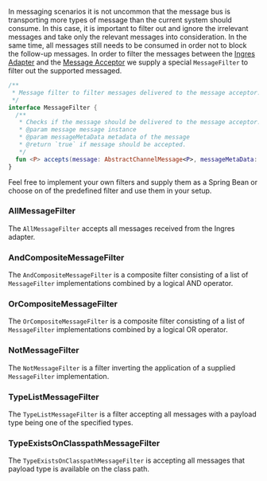 In messaging scenarios it is not uncommon that the message bus is transporting more types of message than the current system should consume.
In this case, it is important to filter out and ignore the irrelevant messages and take only the relevant messages into consideration. In the same time,
all messages still needs to be consumed in order not to block the follow-up messages. In order to filter the messages between the [Ingres Adapter](ingres.md)
and the [Message Acceptor](message-acceptor.md) we supply a special `MessageFilter` to filter out the supported messaged.

```kotlin
/**
 * Message filter to filter messages delivered to the message acceptor.
 */
interface MessageFilter {
  /**
   * Checks if the message should be delivered to the message acceptor.
   * @param message message instance
   * @param messageMetaData metadata of the message
   * @return `true` if message should be accepted.
   */
  fun <P> accepts(message: AbstractChannelMessage<P>, messageMetaData: MessageMetaData): Boolean
}
```

Feel free to implement your own filters and supply them as a Spring Bean or choose on of the predefined filter and use them in your setup.

### AllMessageFilter

The `AllMessageFilter` accepts all messages received from the Ingres adapter. 

### AndCompositeMessageFilter

The `AndCompositeMessageFilter` is a composite filter consisting of a list of `MessageFilter` implementations combined by a logical AND operator.

### OrCompositeMessageFilter

The `OrCompositeMessageFilter` is a composite filter consisting of a list of `MessageFilter` implementations combined by a logical OR operator.

### NotMessageFilter

The `NotMessageFilter` is a filter inverting the application of a supplied `MessageFilter` implementation.

### TypeListMessageFilter

The `TypeListMessageFilter` is a filter accepting all messages with a payload type being one of the specified types.

### TypeExistsOnClasspathMessageFilter

The `TypeExistsOnClasspathMessageFilter` is accepting all messages that payload type is available on the class path. 